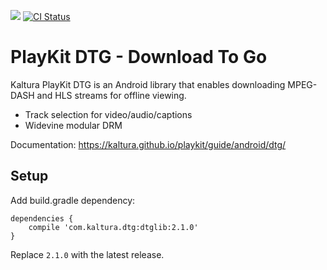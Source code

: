 [![](https://jitpack.io/v/com.kaltura/playkit-dtg-android.svg)](https://jitpack.io/#com.kaltura/playkit-dtg-android)
[![CI Status](https://github.com/kaltura/playkit-dtg-android/actions/workflows/build.yml/badge.svg)](https://github.com/kaltura/playkit-dtg-android/actions/workflows/build.yml)

# PlayKit DTG - Download To Go

Kaltura PlayKit DTG is an Android library that enables downloading MPEG-DASH and HLS streams for offline viewing.

* Track selection for video/audio/captions
* Widevine modular DRM

Documentation: https://kaltura.github.io/playkit/guide/android/dtg/

## Setup

Add build.gradle dependency:

	dependencies {
		compile 'com.kaltura.dtg:dtglib:2.1.0'
	}


Replace `2.1.0` with the latest release.
